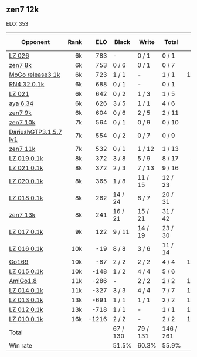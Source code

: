 ## zen7 12k ##

ELO: 353

Opponent | Rank | ELO | Black | Write | Total | Win rate
---------|-----:|----:|-------|-------|-------|-------:
[LZ 026](LZ%20026.md) | 6k | 783 | - | 0 / 1 | 0 / 1 | 0.0%
[zen7 8k](zen7%208k.md) | 6k | 753 | 0 / 6 | 0 / 1 | 0 / 7 | 0.0%
[MoGo release3 1k](MoGo%20release3%201k.md) | 6k | 723 | 1 / 1 | - | 1 / 1 | 100.0%
[RN4.32 0.1k](RN4.32%200.1k.md) | 6k | 688 | 0 / 1 | - | 0 / 1 | 0.0%
[LZ 021](LZ%20021.md) | 6k | 642 | 0 / 2 | 1 / 3 | 1 / 5 | 20.0%
[aya 6.34](aya%206.34.md) | 6k | 626 | 3 / 5 | 1 / 1 | 4 / 6 | 66.7%
[zen7 9k](zen7%209k.md) | 6k | 604 | 0 / 6 | 2 / 5 | 2 / 11 | 18.2%
[zen7 10k](zen7%2010k.md) | 7k | 564 | 0 / 1 | 0 / 9 | 0 / 10 | 0.0%
[DariushGTP3.1.5.7 lv1](DariushGTP3.1.5.7%20lv1.md) | 7k | 554 | 0 / 2 | 0 / 7 | 0 / 9 | 0.0%
[zen7 11k](zen7%2011k.md) | 7k | 532 | 0 / 1 | 1 / 12 | 1 / 13 | 7.7%
[LZ 019 0.1k](LZ%20019%200.1k.md) | 8k | 372 | 3 / 8 | 5 / 9 | 8 / 17 | 47.1%
[LZ 021 0.1k](LZ%20021%200.1k.md) | 8k | 372 | 2 / 3 | 7 / 13 | 9 / 16 | 56.3%
[LZ 020 0.1k](LZ%20020%200.1k.md) | 8k | 365 | 1 / 8 | 11 / 15 | 12 / 23 | 52.2%
[LZ 018 0.1k](LZ%20018%200.1k.md) | 8k | 262 | 14 / 24 | 6 / 7 | 20 / 31 | 64.5%
[zen7 13k](zen7%2013k.md) | 8k | 241 | 16 / 21 | 15 / 21 | 31 / 42 | 73.8%
[LZ 017 0.1k](LZ%20017%200.1k.md) | 9k | 122 | 9 / 11 | 14 / 19 | 23 / 30 | 76.7%
[LZ 016 0.1k](LZ%20016%200.1k.md) | 10k | -19 | 8 / 8 | 3 / 6 | 11 / 14 | 78.6%
[Go169](Go169.md) | 10k | -87 | 2 / 2 | 2 / 2 | 4 / 4 | 100.0%
[LZ 015 0.1k](LZ%20015%200.1k.md) | 10k | -148 | 1 / 2 | 4 / 4 | 5 / 6 | 83.3%
[AmiGo1.8](AmiGo1.8.md) | 11k | -286 | - | 2 / 2 | 2 / 2 | 100.0%
[LZ 014 0.1k](LZ%20014%200.1k.md) | 11k | -327 | 3 / 3 | 4 / 4 | 7 / 7 | 100.0%
[LZ 013 0.1k](LZ%20013%200.1k.md) | 13k | -691 | 1 / 1 | 1 / 1 | 2 / 2 | 100.0%
[LZ 012 0.1k](LZ%20012%200.1k.md) | 13k | -718 | 1 / 1 | - | 1 / 1 | 100.0%
[LZ 010 0.1k](LZ%20010%200.1k.md) | 16k | -1216 | 2 / 2 | - | 2 / 2 | 100.0%
Total | | | 67 / 130 | 79 / 131 | 146 / 261 | 
Win rate| | | 51.5% | 60.3% | 55.9% | 
